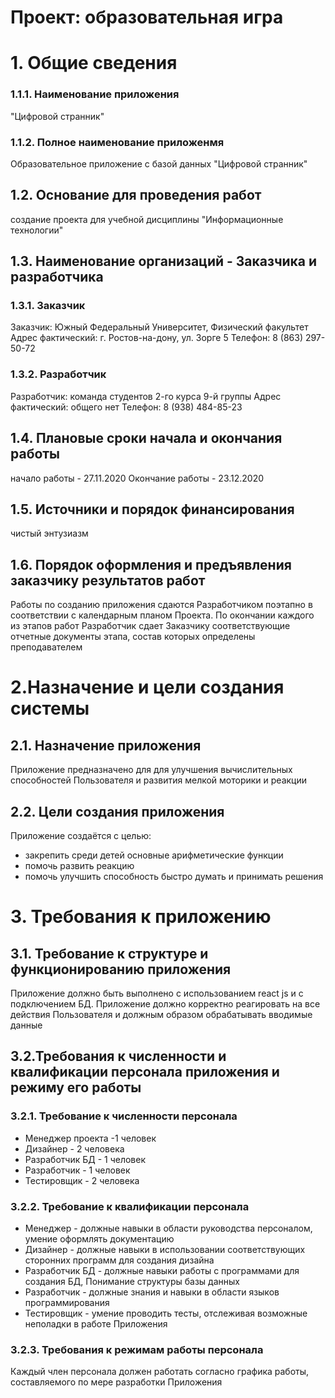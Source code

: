 # Проект: образовательная игра 

# 1. Общие сведения
### 1.1.1. Наименование приложения
"Цифровой странник"
### 1.1.2. Полное наименование приложенмя
Образовательное приложение с базой данных "Цифровой странник"
## 1.2. Основание для проведения работ
создание проекта для учебной дисциплины "Информационные технологии" 
## 1.3. Наименование организаций - Заказчика и разработчика
### 1.3.1. Заказчик
Заказчик: Южный Федеральный Университет, Физический факультет
Адрес фактический: г. Ростов-на-дону, ул. Зорге 5
Телефон: 8 (863) 297-50-72
### 1.3.2. Разработчик
Разработчик: команда студентов 2-го курса 9-й группы
Адрес фактический: общего нет
Телефон: 8 (938) 484-85-23
## 1.4. Плановые сроки начала и окончания работы
начало работы - 27.11.2020
Окончание работы - 23.12.2020
## 1.5. Источники и порядок финансирования
чистый энтузиазм
## 1.6. Порядок оформления и предъявления заказчику результатов работ
Работы по созданию приложения сдаются Разработчиком поэтапно в соответствии с календарным планом Проекта. По окончании каждого из этапов работ Разработчик сдает Заказчику соответствующие отчетные документы этапа, состав которых определены преподавателем

# 2.Назначение и цели создания системы
## 2.1. Назначение приложения
Приложение предназначено для для улучшения вычислительных способностей Пользователя и развития мелкой моторики и реакции
## 2.2. Цели создания приложения
Приложение создаётся с целью:
* закрепить среди детей основные арифметические функции
* помочь развить реакцию 
* помочь улучшить способность быстро думать и принимать решения
# 3. Требования к приложению 
## 3.1. Требование к структуре и функционированию приложения
Приложение должно быть выполнено с использованием react js и с подключением БД. Приложение должно корректно реагировать на все действия Пользователя и должным образом обрабатывать вводимые данные 
## 3.2.Требования к численности и квалификации персонала приложения и режиму его работы
### 3.2.1. Требование к численности персонала
* Менеджер проекта -1 человек
* Дизайнер - 2 человека
* Разработчик БД - 1 человек
* Разработчик - 1 человек
* Тестировщик - 2 человека
### 3.2.2. Требование к квалификации персонала
* Менеджер - должные навыки в области руководства персоналом, умение оформлять документацию
* Дизайнер - должные навыки в использовании соответствующих сторонних программ для создания дизайна
* Разработчик БД - должные навыки работы с программами для создания БД, Понимание структуры базы данных
* Разработчик - должные знания и навыки в области языков программирования
* Тестировщик - умение проводить тесты, отслеживая возможные неполадки в работе Приложения
### 3.2.3. Требования к режимам работы персонала
Каждый член персонала должен работать согласно графика работы, составляемого по мере разработки Приложения




